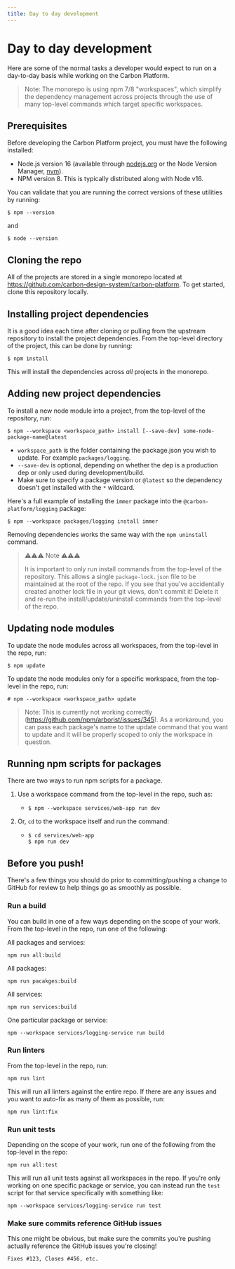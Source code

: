 ```yaml
---
title: Day to day development
---
```


# Day to day development

Here are some of the normal tasks a developer would expect to run on a day-to-day basis while
working on the Carbon Platform.

> Note: The monorepo is using npm 7/8 "workspaces", which simplify the dependency management across
> projects through the use of many top-level commands which target specific workspaces.

## Prerequisites

Before developing the Carbon Platform project, you must have the following installed:

- Node.js version 16 (available through [nodejs.org](https://nodejs.org/en/download/) or the Node
  Version Manager, [nvm](https://github.com/nvm-sh/nvm)).
- NPM version 8. This is typically distributed along with Node v16.

You can validate that you are running the correct versions of these utilities by running:

```
$ npm --version
```

and

```
$ node --version
```

## Cloning the repo

All of the projects are stored in a single monorepo located at
https://github.com/carbon-design-system/carbon-platform. To get started, clone this repository
locally.

## Installing project dependencies

It is a good idea each time after cloning or pulling from the upstream repository to install the
project dependencies. From the top-level directory of the project, this can be done by running:

```
$ npm install
```

This will install the dependencies across _all_ projects in the monorepo.

## Adding new project dependencies

To install a new node module into a project, from the top-level of the repository, run:

```
$ npm --workspace <workspace_path> install [--save-dev] some-node-package-name@latest
```

- `workspace_path` is the folder containing the package.json you wish to update. For example
  `packages/logging`.
- `--save-dev` is optional, depending on whether the dep is a production dep or only used during
  development/build.
- Make sure to specify a package version or `@latest` so the dependency doesn't get installed with
  the `*` wildcard.

Here's a full example of installing the `immer` package into the `@carbon-platform/logging` package:

```
$ npm --workspace packages/logging install immer
```

Removing dependencies works the same way with the `npm uninstall` command.

> ⚠️⚠️⚠️ Note ⚠️⚠️⚠️
>
> It is important to only run install commands from the top-level of the repository. This allows a
> single `package-lock.json` file to be maintained at the root of the repo. If you see that you've
> accidentally created another lock file in your git views, don't commit it! Delete it and re-run
> the install/update/uninstall commands from the top-level of the repo.

## Updating node modules

To update the node modules across all workspaces, from the top-level in the repo, run:

```
$ npm update
```

To update the node modules only for a specific workspace, from the top-level in the repo, run:

```
# npm --workspace <workspace_path> update
```

> Note: This is currently not working correctly (https://github.com/npm/arborist/issues/345). As a
> workaround, you can pass each package's name to the update command that you want to update and it
> will be properly scoped to only the workspace in question.

## Running npm scripts for packages

There are two ways to run npm scripts for a package.

1. Use a workspace command from the top-level in the repo, such as:
   - ```
     $ npm --workspace services/web-app run dev
     ```
2. Or, `cd` to the workspace itself and run the command:
   - ```
     $ cd services/web-app
     $ npm run dev
     ```

## Before you push!

There's a few things you should do prior to committing/pushing a change to GitHub for review to help
things go as smoothly as possible.

### Run a build

You can build in one of a few ways depending on the scope of your work. From the top-level in the
repo, run one of the following:

All packages and services:

```
npm run all:build
```

All packages:

```
npm run pacakges:build
```

All services:

```
npm run services:build
```

One particular package or service:

```
npm --workspace services/logging-service run build
```

### Run linters

From the top-level in the repo, run:

```
npm run lint
```

This will run all linters against the entire repo. If there are any issues and you want to auto-fix
as many of them as possible, run:

```
npm run lint:fix
```

### Run unit tests

Depending on the scope of your work, run one of the following from the top-level in the repo:

```
npm run all:test
```

This will run all unit tests against all workspaces in the repo. If you're only working on one
specific package or service, you can instead run the `test` script for that service specifically
with something like:

```
npm --workspace services/logging-service run test
```

### Make sure commits reference GitHub issues

This one might be obvious, but make sure the commits you're pushing actually reference the GitHub
issues you're closing!

```
Fixes #123, Closes #456, etc.
```
